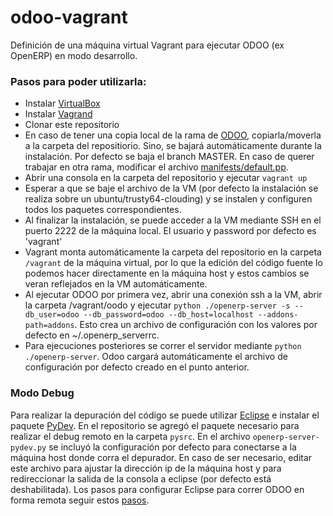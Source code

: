 odoo-vagrant
============

Definición de una máquina virtual Vagrant para ejecutar ODOO (ex OpenERP) en modo desarrollo.

### Pasos para poder utilizarla:
* Instalar [VirtualBox](https://www.virtualbox.org/wiki/Downloads)
* Instalar [Vagrand](https://www.vagrantup.com/downloads.html)
* Clonar este repositorio
* En caso de tener una copia local de la rama de [ODOO](https://github.com/odoo/odoo.git), copiarla/moverla a la carpeta del repositiorio. Sino, se bajará automáticamente durante la instalación. Por defecto se baja el branch MASTER. En caso de querer trabajar en otra rama, modificar el archivo [manifests/default.pp](https://github.com/gbisheimer/odoo-vagrant/blob/master/manifests/default.pp#L92).
* Abrir una consola en la carpeta del repositorio y ejecutar `vagrant up`
* Esperar a que se baje el archivo de la VM (por defecto la instalación se realiza sobre un ubuntu/trusty64-clouding) y se instalen y configuren todos los paquetes correspondientes.
* Al finalizar la instalación, se puede acceder a la VM mediante SSH en el puerto 2222 de la máquina local. El usuario y password por defecto es 'vagrant'
* Vagrant monta automáticamente la carpeta del repositorio en la carpeta `/vagrant` de la máquina virtual, por lo que la edición del código fuente lo podemos hacer directamente en la máquina host y estos cambios se veran reflejados en la VM automáticamente.
* Al ejecutar ODOO por primera vez, abrir una conexión ssh a la VM, abrir la carpeta /vagrant/oodo y ejecutar `python ./openerp-server -s --db_user=odoo --db_password=odoo --db_host=localhost --addons-path=addons`. Esto crea un archivo de configuración con los valores por defecto en ~/.openerp_serverrc.
* Para ejecuciones posteriores se correr el servidor mediante `python ./openerp-server`. Odoo cargará automáticamente el archivo de configuración por defecto creado en el punto anterior.

### Modo Debug
Para realizar la depuración del código se puede utilizar [Eclipse](http://www.eclipse.org/downloads/) e instalar el paquete [PyDev](http://pydev.org/manual_101_install.html). En el repositorio se agregó el paquete necesario para realizar el debug remoto en la carpeta `pysrc`. En el archivo `openerp-server-pydev.py` se incluyó la configuración por defecto para conectarse a la máquina host donde corra el depurador. En caso de ser necesario, editar este archivo para ajustar la dirección ip de la máquina host y para redireccionar la salida de la consola a eclipse (por defecto está deshabilitada). Los pasos para configurar Eclipse para correr ODOO en forma remota seguir estos [pasos](http://pydev.org/manual_adv_remote_debugger.html).
